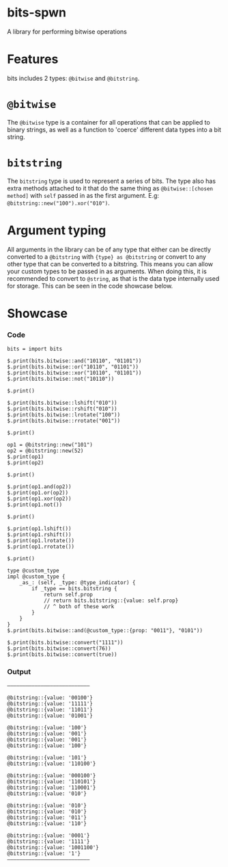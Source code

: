 # bits-spwn
A library for performing bitwise operations

# Features
bits includes 2 types: `@bitwise` and `@bitstring`.

# `@bitwise`

The `@bitwise` type is a container for all operations that can be applied to binary strings, as well as a function to 'coerce' different data types into a bit string.

# `bitstring`

The `bitstring` type is used to represent a series of bits. The type also has extra methods attached to it that do the same thing as `@bitwise::[chosen method]` with `self` passed in as the first argument. E.g: `@bitstring::new("100").xor("010")`.

# Argument typing

All arguments in the library can be of any type that either can be directly converted to a `@bitstring` with `{type} as @bitstring` or convert to any other type that can be converted to a bitstring. This means you can allow your custom types to be passed in as arguments. When doing this, it is recommended to convert to `@string`, as that is the data type internally used for storage. This can be seen in the code showcase below.

# Showcase

### Code

```
bits = import bits

$.print(bits.bitwise::and("10110", "01101"))
$.print(bits.bitwise::or("10110", "01101"))
$.print(bits.bitwise::xor("10110", "01101"))
$.print(bits.bitwise::not("10110"))

$.print()

$.print(bits.bitwise::lshift("010"))
$.print(bits.bitwise::rshift("010"))
$.print(bits.bitwise::lrotate("100"))
$.print(bits.bitwise::rrotate("001"))

$.print()

op1 = @bitstring::new("101")
op2 = @bitstring::new(52)
$.print(op1)
$.print(op2)

$.print()

$.print(op1.and(op2))
$.print(op1.or(op2))
$.print(op1.xor(op2))
$.print(op1.not())

$.print()

$.print(op1.lshift())
$.print(op1.rshift())
$.print(op1.lrotate())
$.print(op1.rrotate())

$.print()

type @custom_type
impl @custom_type {
    _as_: (self, _type: @type_indicator) {
        if _type == bits.bitstring {
            return self.prop
            // return bits.bitstring::{value: self.prop}
            // ^ both of these work
        }
    }
}
$.print(bits.bitwise::and(@custom_type::{prop: "0011"}, "0101"))

$.print(bits.bitwise::convert("1111"))
$.print(bits.bitwise::convert(76))
$.print(bits.bitwise::convert(true))
```

### Output

```
———————————————————————————

@bitstring::{value: '00100'}
@bitstring::{value: '11111'}
@bitstring::{value: '11011'}
@bitstring::{value: '01001'}

@bitstring::{value: '100'}
@bitstring::{value: '001'}
@bitstring::{value: '001'}
@bitstring::{value: '100'}

@bitstring::{value: '101'}
@bitstring::{value: '110100'}

@bitstring::{value: '000100'}
@bitstring::{value: '110101'}
@bitstring::{value: '110001'}
@bitstring::{value: '010'}

@bitstring::{value: '010'}
@bitstring::{value: '010'}
@bitstring::{value: '011'}
@bitstring::{value: '110'}

@bitstring::{value: '0001'}
@bitstring::{value: '1111'}
@bitstring::{value: '1001100'}
@bitstring::{value: '1'}
———————————————————————————
```
